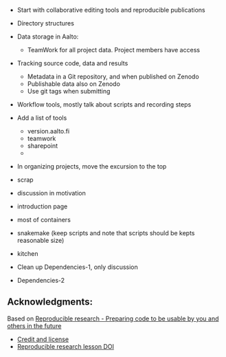  - Start with collaborative editing tools and reproducible publications
 - Directory structures
 - Data storage in Aalto:
    - TeamWork for all project data. Project members have access
 - Tracking source code, data and results
    - Metadata in a Git repository, and when published on Zenodo
    - Publishable data also on Zenodo
    - Use git tags when submitting
- Workflow tools, mostly talk about scripts and recording steps


- Add a list of tools
  - version.aalto.fi
  - teamwork
  - sharepoint
  - 

- In organizing projects, move the excursion to the top

- scrap
 -  discussion in motivation
 -  introduction page
 -  most of containers
 -  snakemake (keep scripts and note that scripts should be kepts reasonable size)
 -  kitchen
 -  Clean up Dependencies-1, only discussion
 -  Dependencies-2

## Acknowledgments:

Based on [Reproducible research - Preparing code to be usable by you and others in the future](https://coderefinery.github.io/reproducible-research/)
- [Credit and license](https://coderefinery.github.io/reproducible-research/license/)
- [Reproducible research lesson DOI]( https://doi.org/10.5281/zenodo.16410659)
